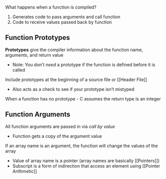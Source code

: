 What happens when a function is compiled?
1. Generates code to pass arguments and call function
2. Code to receive values passed back by function

## Function Prototypes
**Prototypes** give the compiler information about the function name, arguments, and return value
- Note: You don’t *need* a prototype if the function is defined before it is called

Include prototypes at the beginning of a source file or [[Header File]]
- Also acts as a check to see if your prototype isn’t mistyped


When a function has no prototype - C assumes the return type is an integer

## Function Arguments
All function arguments are passed in via *call by value*
- Function gets a copy of the argument value

If an array name is an argument, the function will change the values of the array
- Value of array name is a pointer (array names are basically [[Pointers]])
- Subscript is a form of indirection that access an element using [[Pointer Arithmetic]]




